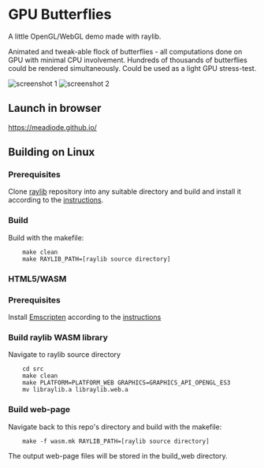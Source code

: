 # GPU Butterflies

A little OpenGL/WebGL demo made with raylib.

Animated and tweak-able flock of butterflies - all computations done on GPU with minimal CPU involvement.
Hundreds of thousands of butterflies could be rendered simultaneously.
Could be used as a light GPU stress-test.

![screenshot 1](images/screenshot01.png)
![screenshot 2](images/screenshot02.png)


## Launch in browser
https://meadiode.github.io/


## Building on Linux

### Prerequisites
Clone [raylib](https://github.com/raysan5/raylib) repository into any suitable directory and build and install it according to the [instructions](https://github.com/raysan5/raylib/wiki/Working-on-GNU-Linux).

### Build
Build with the makefile:
```
    make clean
    make RAYLIB_PATH=[raylib source directory]
```

### HTML5/WASM

### Prerequisites
Install [Emscripten](https://emscripten.org/) according to the [instructions](https://emscripten.org/docs/getting_started/downloads.html)

### Build raylib WASM library

Navigate to raylib source directory

```
    cd src
    make clean
    make PLATFORM=PLATFORM_WEB GRAPHICS=GRAPHICS_API_OPENGL_ES3
    mv libraylib.a libraylib.web.a
```
### Build web-page

Navigate back to this repo's directory and build with the makefile:

```
    make -f wasm.mk RAYLIB_PATH=[raylib source directory]
```

The output web-page files will be stored in the build_web directory.

